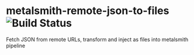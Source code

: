 # metalsmith-remote-json-to-files ![Build Status](https://travis-ci.org/okonet/metalsmith-remote-json-to-files.svg?branch=master)

Fetch JSON from remote URLs, transform and inject as files into metalsmith pipeline
